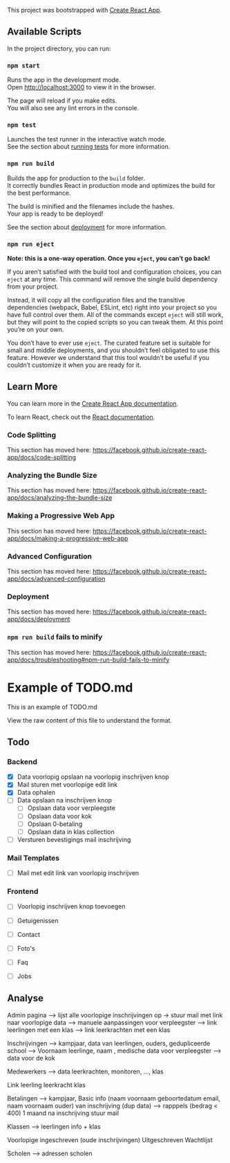 This project was bootstrapped with [Create React App](https://github.com/facebook/create-react-app).

## Available Scripts

In the project directory, you can run:

### `npm start`

Runs the app in the development mode.<br />
Open [http://localhost:3000](http://localhost:3000) to view it in the browser.

The page will reload if you make edits.<br />
You will also see any lint errors in the console.

### `npm test`

Launches the test runner in the interactive watch mode.<br />
See the section about [running tests](https://facebook.github.io/create-react-app/docs/running-tests) for more information.

### `npm run build`

Builds the app for production to the `build` folder.<br />
It correctly bundles React in production mode and optimizes the build for the best performance.

The build is minified and the filenames include the hashes.<br />
Your app is ready to be deployed!

See the section about [deployment](https://facebook.github.io/create-react-app/docs/deployment) for more information.

### `npm run eject`

**Note: this is a one-way operation. Once you `eject`, you can’t go back!**

If you aren’t satisfied with the build tool and configuration choices, you can `eject` at any time. This command will remove the single build dependency from your project.

Instead, it will copy all the configuration files and the transitive dependencies (webpack, Babel, ESLint, etc) right into your project so you have full control over them. All of the commands except `eject` will still work, but they will point to the copied scripts so you can tweak them. At this point you’re on your own.

You don’t have to ever use `eject`. The curated feature set is suitable for small and middle deployments, and you shouldn’t feel obligated to use this feature. However we understand that this tool wouldn’t be useful if you couldn’t customize it when you are ready for it.

## Learn More

You can learn more in the [Create React App documentation](https://facebook.github.io/create-react-app/docs/getting-started).

To learn React, check out the [React documentation](https://reactjs.org/).

### Code Splitting

This section has moved here: https://facebook.github.io/create-react-app/docs/code-splitting

### Analyzing the Bundle Size

This section has moved here: https://facebook.github.io/create-react-app/docs/analyzing-the-bundle-size

### Making a Progressive Web App

This section has moved here: https://facebook.github.io/create-react-app/docs/making-a-progressive-web-app

### Advanced Configuration

This section has moved here: https://facebook.github.io/create-react-app/docs/advanced-configuration

### Deployment

This section has moved here: https://facebook.github.io/create-react-app/docs/deployment

### `npm run build` fails to minify

This section has moved here: https://facebook.github.io/create-react-app/docs/troubleshooting#npm-run-build-fails-to-minify


# Example of TODO.md

This is an example of TODO.md

View the raw content of this file to understand the format.

## Todo

### Backend
- [X] Data voorlopig opslaan na voorlopig inschrijven knop
- [X] Mail sturen met voorlopige edit link
- [X] Data ophalen
- [ ] Data opslaan na inschrijven knop
  - [ ] Opslaan data voor verpleegste
  - [ ] Opslaan data voor kok
  - [ ] Opslaan 0-betaling
  - [ ] Opslaan data in klas collection
- [ ] Versturen bevestigings mail inschrijving

### Mail Templates
- [ ] Mail met edit link van voorlopig inschrijven
### Frontend
- [ ] Voorlopig inschrijven knop toevoegen
- [ ] Getuigenissen
- [ ] Contact
- [ ] Foto's
- [ ] Faq
- [ ] Jobs







## Analyse

Admin pagina
--> lijst alle voorlopige inschrijvingen op -> stuur mail met link naar voorlopige data
--> manuele aanpassingen voor verpleegster
--> link leerlingen met een klas
--> link leerkrachten met een klas

Inschrijvingen
--> kampjaar, data van leerlingen, ouders, gedupliceerde school
--> Voornaam leerlinge, naam , medische data voor verpleegster
--> data voor de kok


Medewerkers
--> data leerkrachten, monitoren, ..., klas


Link leerling leerkracht klas

Betalingen
--> kampjaar, Basic info (naam voornaam geboortedatum email, naam voornaam ouder) van inschrijving (dup data)
--> rapppels (bedrag < 400) 1 maand na inschrijving stuur mail

Klassen
--> leerlingen info + klas

Voorlopige ingeschreven (oude inschrijvingen)
Uitgeschreven
Wachtlijst

Scholen
--> adressen scholen
